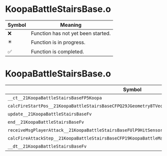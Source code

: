 # KoopaBattleStairsBase.o
| Symbol | Meaning 
| ------------- | ------------- 
| :x: | Function has not yet been started. 
| :eight_pointed_black_star: | Function is in progress. 
| :white_check_mark: | Function is completed. 


# KoopaBattleStairsBase.o
| Symbol | Decompiled? |
| ------------- | ------------- |
| `__ct__21KoopaBattleStairsBaseFP5Koopa` | :x: |
| `calcFireStartPos__21KoopaBattleStairsBaseCFPQ29JGeometry8TVec3&lt;f&gt;PCc` | :x: |
| `update__21KoopaBattleStairsBaseFv` | :x: |
| `end__21KoopaBattleStairsBaseFv` | :x: |
| `receiveMsgPlayerAttack__21KoopaBattleStairsBaseFUlP9HitSensorP9HitSensor` | :x: |
| `calcFireAttackStep__21KoopaBattleStairsBaseCFP19KoopaBattleMapStairflRCQ29JGeometry8TVec3&lt;f&gt;` | :x: |
| `__dt__21KoopaBattleStairsBaseFv` | :x: |
